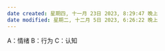 ```yaml
---
date created: 星期四, 十一月 23日 2023, 8:29:47 晚上
date modified: 星期二, 十二月 5日 2023, 6:26:22 晚上
---
```

A：情绪
B：行为
C：认知